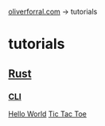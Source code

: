 [oliverforral.com](..) -> tutorials

# tutorials

## [Rust](rust)

### [CLI](rust/cli)

[Hello World](rust/cli/hello-world)
[Tic Tac Toe](rust/cli/tic-tac-toe)
